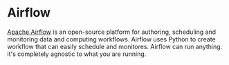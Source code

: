# Airflow
[Apache Airflow](https://airflow.apache.org/docs/apache-airflow/stable/index.html) is an open-source platform for authoring, scheduling and monitoring data and computing workflows. Airflow uses Python to create workflow that can easily schedule and monitores. Airflow can run anything. it's completely agnostic to what you are running.
